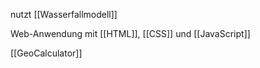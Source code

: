 nutzt [[Wasserfallmodell]]

Web-Anwendung mit [[HTML]], [[CSS]] und [[JavaScript]]

[[GeoCalculator]]

